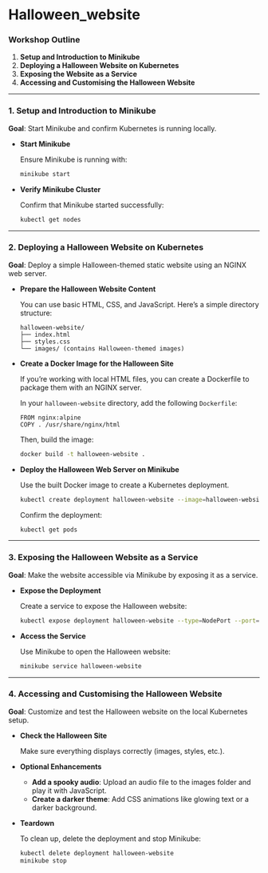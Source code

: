 # Halloween_website

### **Workshop Outline**

1. **Setup and Introduction to Minikube**
2. **Deploying a Halloween Website on Kubernetes**
3. **Exposing the Website as a Service**
4. **Accessing and Customising the Halloween Website**

---

### **1. Setup and Introduction to Minikube**

**Goal**: Start Minikube and confirm Kubernetes is running locally.

- **Start Minikube**
    
    Ensure Minikube is running with:
    
    ```bash
    minikube start
    
    ```
    
- **Verify Minikube Cluster**
    
    Confirm that Minikube started successfully:
    
    ```bash
    kubectl get nodes
    
    ```
    

---

### **2. Deploying a Halloween Website on Kubernetes**

**Goal**: Deploy a simple Halloween-themed static website using an NGINX web server.

- **Prepare the Halloween Website Content**
    
    You can use basic HTML, CSS, and JavaScript. Here’s a simple directory structure:
    
    ```
    halloween-website/
    ├── index.html
    ├── styles.css
    └── images/ (contains Halloween-themed images)
    
    ```
    
- **Create a Docker Image for the Halloween Site**
    
    If you’re working with local HTML files, you can create a Dockerfile to package them with an NGINX server.
    
    In your `halloween-website` directory, add the following `Dockerfile`:
    
    ```
    FROM nginx:alpine
    COPY . /usr/share/nginx/html
    
    ```
    
    Then, build the image:
    
    ```bash
    docker build -t halloween-website .
    
    ```
    
- **Deploy the Halloween Web Server on Minikube**
    
    Use the built Docker image to create a Kubernetes deployment.
    
    ```bash
    kubectl create deployment halloween-website --image=halloween-website
    
    ```
    
    Confirm the deployment:
    
    ```bash
    kubectl get pods
    
    ```
    

---

### **3. Exposing the Halloween Website as a Service**

**Goal**: Make the website accessible via Minikube by exposing it as a service.

- **Expose the Deployment**
    
    Create a service to expose the Halloween website:
    
    ```bash
    kubectl expose deployment halloween-website --type=NodePort --port=80
    
    ```
    
- **Access the Service**
    
    Use Minikube to open the Halloween website:
    
    ```bash
    minikube service halloween-website
    
    ```
    

---

### **4. Accessing and Customising the Halloween Website**

**Goal**: Customize and test the Halloween website on the local Kubernetes setup.

- **Check the Halloween Site**
    
    Make sure everything displays correctly (images, styles, etc.).
    
- **Optional Enhancements**
    - **Add a spooky audio**: Upload an audio file to the images folder and play it with JavaScript.
    - **Create a darker theme**: Add CSS animations like glowing text or a darker background.
- **Teardown**
    
    To clean up, delete the deployment and stop Minikube:
    
    ```bash
    kubectl delete deployment halloween-website
    minikube stop
    
    ```
